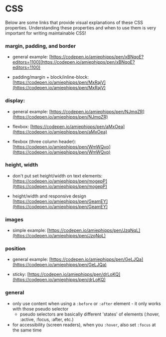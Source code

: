 # CSS

Below are some links that provide visual explanations of these CSS properties. Understanding these properties and when to use them is very important for writing maintainable CSS!


### margin, padding, and border

- general example:
[https://codepen.io/amiephipps/pen/xBNqoE?editors=1100](https://codepen.io/amiephipps/pen/xBNqoE?editors=1100)


- padding/margin + block/inline-block:
[https://codepen.io/amiephipps/pen/MxRajV](https://codepen.io/amiephipps/pen/MxRajV)



### display:

- general example:
[https://codepen.io/amiephipps/pen/NJmqZR](https://codepen.io/amiephipps/pen/NJmqZR)

- flexbox:
[https://codepen.io/amiephipps/pen/aMxOea](https://codepen.io/amiephipps/pen/aMxOea)

- flexbox (three column header):
[https://codepen.io/amiephipps/pen/WmWQvp](https://codepen.io/amiephipps/pen/WmWQvp)



### height, width

- don't put set height/width on text elements:
[https://codepen.io/amiephipps/pen/mogepP](https://codepen.io/amiephipps/pen/mogepP)


- height/width and responsive design
[https://codepen.io/amiephipps/pen/GeamEY](https://codepen.io/amiephipps/pen/GeamEY)



### images

- simple example:
[https://codepen.io/amiephipps/pen/JzqNqL](https://codepen.io/amiephipps/pen/JzqNqL)



### position

- general example:
[https://codepen.io/amiephipps/pen/GeLJQa](https://codepen.io/amiephipps/pen/GeLJQa)

- sticky:
[https://codepen.io/amiephipps/pen/drLoKQ](https://codepen.io/amiephipps/pen/drLoKQ)



### general

- only use content when using a `:before` or `:after` element - it only works with those pseudo selector
  - pseudo selectors are basically different 'states' of elements (:hover, :active, :focus, :after, etc.)
- for accessibility (screen readers), when you `:hover`, also set `:focus` at the same time